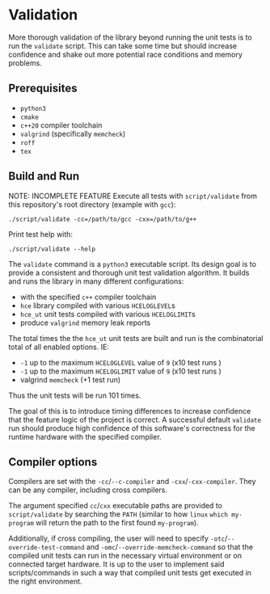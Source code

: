 # Validation
More thorough validation of the library beyond running the unit tests is to run the `validate` script. This can take some time but should increase confidence and shake out more potential race conditions and memory problems.

## Prerequisites
- `python3`
- `cmake`
- `c++20` compiler toolchain
- `valgrind` (specifically `memcheck`)
- `roff` 
- `tex`

## Build and Run 
NOTE: INCOMPLETE FEATURE
Execute all tests with `script/validate` from this repository's root directory (example with `gcc`):
```
./script/validate -cc=/path/to/gcc -cxx=/path/to/g++
```

Print test help with:
```
./script/validate --help
```

The `validate` command is a `python3` executable script. Its design goal is to provide a consistent and thorough unit test validation algorithm. It builds and runs the library in many different configurations:
- with the specified `c++` compiler toolchain
- `hce` library compiled with various `HCELOGLEVEL`s
- `hce_ut` unit tests compiled with various `HCELOGLIMIT`s
- produce `valgrind` memory leak reports 

The total times the the `hce_ut` unit tests are built and run is the combinatorial total of all enabled options. IE:
- `-1` up to the maximum `HCELOGLEVEL` value of `9` (x10 test runs )
- `-1` up to the maximum `HCELOGLIMIT` value of `9` (x10 test runs )
- valgrind `memcheck` (+1 test run)

Thus the unit tests will be run 101 times.

The goal of this is to introduce timing differences to increase confidence that the feature logic of the project is correct. A successful default `validate` run should produce high confidence of this software's correctness for the runtime hardware with the specified compiler.

## Compiler options
Compilers are set with the `-cc`/`--c-compiler` and `-cxx`/`-cxx-compiler`. They can be any compiler, including cross compilers.

The argument specified `cc`/`cxx` executable paths are provided to `script/validate` by searching the `PATH` (similar to how `linux` `which my-program` will return the path to the first found `my-program`). 

Additionally, if cross compiling, the user will need to specify `-otc`/`--override-test-command` and `-omc`/`--override-memcheck-command` so that the compiled unit tests can run in the necessary virtual environment or on connected target hardware. It is up to the user to implement said scripts/commands in such a way that compiled unit tests get executed in the right environment.
